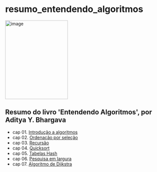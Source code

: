 # resumo_entendendo_algoritmos

<img width="200" height="252" alt="image" src="https://github.com/user-attachments/assets/c0ad2d7a-ba43-46be-ac99-2cc71d70b5ab" />


## Resumo do livro 'Entendendo Algoritmos', por Aditya Y. Bhargava
- cap 01. [Introdução a algoritmos](https://github.com/pauloporton/resumo_entendendo_algoritmos/tree/main/cap-01)
- cap 02. [Ordenação por seleção](https://github.com/pauloporton/resumo_entendendo_algoritmos/tree/main/cap-02)
- cap 03. [Recursão](https://github.com/pauloporton/resumo_entendendo_algoritmos/tree/main/cap-03)
- cap 04. [Quicksort](https://github.com/pauloporton/resumo_entendendo_algoritmos/tree/main/cap-04)
- cap 05. [Tabelas Hash](https://github.com/pauloporton/resumo_entendendo_algoritmos/tree/main/cap-05)
- cap 06. [Pesquisa em largura](https://github.com/pauloporton/resumo_entendendo_algoritmos/tree/main/cap-06)
- cap 07. [Algoritmo de Dijkstra](https://github.com/pauloporton/resumo_entendendo_algoritmos/tree/main/cap-07)
